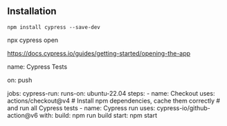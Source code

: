 

## Installation

    npm install cypress --save-dev


npx cypress open

https://docs.cypress.io/guides/getting-started/opening-the-app


name: Cypress Tests

on: push

jobs:
  cypress-run:
    runs-on: ubuntu-22.04
    steps:
      - name: Checkout
        uses: actions/checkout@v4
      # Install npm dependencies, cache them correctly
      # and run all Cypress tests
      - name: Cypress run
        uses: cypress-io/github-action@v6
        with:
          build: npm run build
          start: npm start

